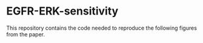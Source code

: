 # EGFR-ERK-sensitivity

This repository contains the code needed to reproduce the following figures from the paper.
